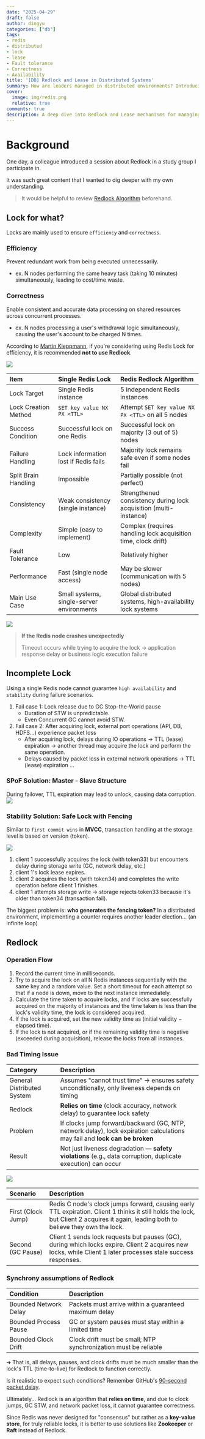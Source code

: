 ```yaml
---
date: "2025-04-29"
draft: false
author: dingyu
categories: ["db"]
tags:
- redis
- distributed
- lock
- lease
- Fault tolerance
- Correctness
- Availability
title: '[DB] Redlock and Lease in Distributed Systems'
summary: How are leaders managed in distributed environments? Introducing two approaches to concurrency control.
cover:
  image: img/redis.png
  relative: true
comments: true
description: A deep dive into Redlock and Lease mechanisms for managing distributed locks and ownership safely in asynchronous environments.
---
```


# Background
One day, a colleague introduced a session about Redlock in a study group I participate in.

It was such great content that I wanted to dig deeper with my own understanding.
> It would be helpful to review [Redlock Algorithm](https://chaewonkong.github.io/posts/2025-03-13-dist-lock-with-redis/) beforehand.


## Lock for what?
Locks are mainly used to ensure `efficiency` and `correctness`.

### Efficiency
Prevent redundant work from being executed unnecessarily.
- ex. N nodes performing the same heavy task (taking 10 minutes) simultaneously, leading to cost/time waste.

### Correctness
Enable consistent and accurate data processing on shared resources across concurrent processes.
- ex. N nodes processing a user's withdrawal logic simultaneously, causing the user's account to be charged N times.

According to [Martin Kleppmann](https://martin.kleppmann.com/2016/02/08/how-to-do-distributed-locking.html), if you're considering using Redis Lock for efficiency, it is recommended **not to use Redlock**.

![](redilock.png)

| Item | Single Redis Lock | Redis Redlock Algorithm |
|:---|:---|:---|
| Lock Target | Single Redis instance | 5 independent Redis instances |
| Lock Creation Method | `SET key value NX PX <TTL>` | Attempt `SET key value NX PX <TTL>` on all 5 nodes |
| Success Condition | Successful lock on one Redis | Successful lock on majority (3 out of 5) nodes |
| Failure Handling | Lock information lost if Redis fails | Majority lock remains safe even if some nodes fail |
| Split Brain Handling | Impossible | Partially possible (not perfect) |
| Consistency | Weak consistency (single instance) | Strengthened consistency during lock acquisition (multi-instance) |
| Complexity | Simple (easy to implement) | Complex (requires handling lock acquisition time, clock drift) |
| Fault Tolerance | Low | Relatively higher |
| Performance | Fast (single node access) | May be slower (communication with 5 nodes) |
| Main Use Case | Small systems, single-server environments | Global distributed systems, high-availability lock systems |

![](spof.png)
> **If the Redis node crashes unexpectedly**
>
> Timeout occurs while trying to acquire the lock → application response delay or business logic execution failure

## Incomplete Lock
Using a single Redis node cannot guarantee `high availability` and `stability` during failure scenarios.

1. Fail case 1: Lock release due to GC Stop-the-World pause
    - Duration of STW is unpredictable.
    - Even Concurrent GC cannot avoid STW.
2. Fail case 2: After acquiring lock, external port operations (API, DB, HDFS...) experience packet loss
    - After acquiring lock, delays during IO operations → TTL (lease) expiration → another thread may acquire the lock and perform the same operation.
    - Delays caused by packet loss in external network operations → TTL (lease) expiration ...


### SPoF Solution: Master - Slave Structure
During failover, TTL expiration may lead to unlock, causing data corruption.
![](image-1.png)

### Stability Solution: Safe Lock with Fencing
Similar to `first commit wins` in **MVCC**, transaction handling at the storage level is based on version (token).

![](image.png)
1. client 1 successfully acquires the lock (with token33) but encounters delay during storage write (GC, network delay, etc.)
2. client 1's lock lease expires.
3. client 2 acquires the lock (with token34) and completes the write operation before client 1 finishes.
4. client 1 attempts storage write → storage rejects token33 because it's older than token34 (transaction fail).

The biggest problem is: **who generates the fencing token?** In a distributed environment, implementing a counter requires another leader election... (an infinite loop)

## Redlock
### Operation Flow
1. Record the current time in milliseconds.
2. Try to acquire the lock on all N Redis instances sequentially with the same key and a random value. Set a short timeout for each attempt so that if a node is down, move to the next instance immediately.
3. Calculate the time taken to acquire locks, and if locks are successfully acquired on the majority of instances and the time taken is less than the lock's validity time, the lock is considered acquired.
4. If the lock is acquired, set the new validity time as (initial validity − elapsed time).
5. If the lock is not acquired, or if the remaining validity time is negative (exceeded during acquisition), release the locks from all instances.

### Bad Timing Issue
| Category | Description |
|:---|:---|
| General Distributed System | Assumes "cannot trust time" → ensures safety unconditionally, only liveness depends on timing |
| Redlock | **Relies on time** (clock accuracy, network delay) to guarantee lock safety |
| Problem | If clocks jump forward/backward (GC, NTP, network delay), lock expiration calculations may fail and **lock can be broken** |
| Result | Not just liveness degradation — **safety violations** (e.g., data corruption, duplicate execution) can occur |

![](image-2.png)

| Scenario | Description |
|:---|:---|
| First (Clock Jump) | Redis C node's clock jumps forward, causing early TTL expiration. Client 1 thinks it still holds the lock, but Client 2 acquires it again, leading both to believe they own the lock. |
| Second (GC Pause) | Client 1 sends lock requests but pauses (GC), during which locks expire. Client 2 acquires new locks, while Client 1 later processes stale success responses. |

### Synchrony assumptions of Redlock
| Condition | Description |
|:---|:---|
| Bounded Network Delay | Packets must arrive within a guaranteed maximum delay |
| Bounded Process Pause | GC or system pauses must stay within a limited time |
| Bounded Clock Drift | Clock drift must be small; NTP synchronization must be reliable |

➔ That is, all delays, pauses, and clock drifts must be much smaller than the lock's TTL (time-to-live) for Redlock to function correctly.

Is it realistic to expect such conditions? Remember GitHub's [90-second packet delay](https://github.blog/news-insights/the-library/downtime-last-saturday/).

Ultimately... Redlock is an algorithm that **relies on time**, and due to clock jumps, GC STW, and network packet loss, it cannot guarantee correctness.

Since Redis was never designed for "consensus" but rather as a **key-value store**, for truly reliable locks, it is better to use solutions like **Zookeeper** or **Raft** instead of Redlock.